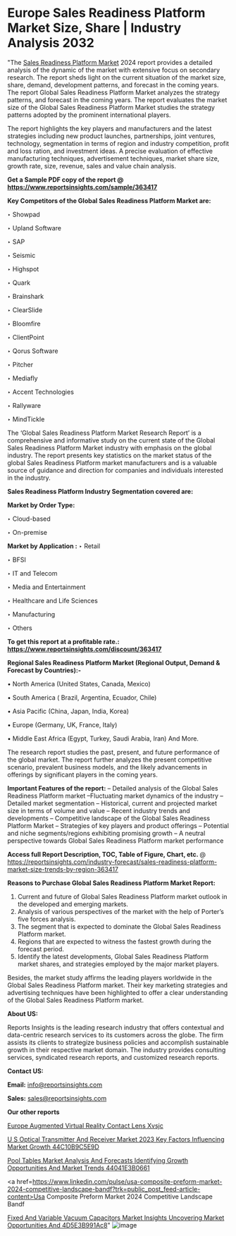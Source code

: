 # Europe Sales Readiness Platform Market Size, Share | Industry Analysis 2032

"The <a href=https://www.reportsinsights.com/sample/363417>Sales Readiness Platform Market</a> 2024 report provides a detailed analysis of the dynamic of the market with extensive focus on secondary research. The report sheds light on the current situation of the market size, share, demand, development patterns, and forecast in the coming years. The report Global Sales Readiness Platform Market analyzes the strategy patterns, and forecast in the coming years. The report evaluates the market size of the Global Sales Readiness Platform Market studies the strategy patterns adopted by the prominent international players.

The report highlights the key players and manufacturers and the latest strategies including new product launches, partnerships, joint ventures, technology, segmentation in terms of region and industry competition, profit and loss ration, and investment ideas. A precise evaluation of effective manufacturing techniques, advertisement techniques, market share size, growth rate, size, revenue, sales and value chain analysis.

<strong>Get a Sample PDF copy of the report @ <a href=https://www.reportsinsights.com/sample/363417 style=color:#0000ff;>https://www.reportsinsights.com/sample/363417</a></strong>

<strong>Key Competitors of the Global Sales Readiness Platform Market are:</strong>

‣ Showpad

‣ Upland Software

‣ SAP

‣ Seismic

‣ Highspot

‣ Quark

‣ Brainshark

‣ ClearSlide

‣ Bloomfire

‣ ClientPoint

‣ Qorus Software

‣ Pitcher

‣ Mediafly

‣ Accent Technologies

‣ Rallyware

‣ MindTickle

The ‘Global Sales Readiness Platform Market Research Report’ is a comprehensive and informative study on the current state of the Global Sales Readiness Platform Market industry with emphasis on the global industry. The report presents key statistics on the market status of the global Sales Readiness Platform market manufacturers and is a valuable source of guidance and direction for companies and individuals interested in the industry.

<strong>Sales Readiness Platform Industry Segmentation covered are:</strong>

<strong>Market by Order Type: </strong>

‣ Cloud-based

‣ On-premise

<strong>Market by Application :</strong>
 ‣ Retail

‣ BFSI

‣ IT and Telecom

‣ Media and Entertainment

‣ Healthcare and Life Sciences

‣ Manufacturing

‣ Others

<strong>To get this report at a profitable rate.: <a href=https://www.reportsinsights.com/discount/363417 style=color:#0000ff;>https://www.reportsinsights.com/discount/363417</a></strong>

<strong>Regional Sales Readiness Platform Market (Regional Output, Demand &amp; Forecast by Countries):-</strong>

• North America (United States, Canada, Mexico)

• South America ( Brazil, Argentina, Ecuador, Chile)

• Asia Pacific (China, Japan, India, Korea)

• Europe (Germany, UK, France, Italy)

• Middle East Africa (Egypt, Turkey, Saudi Arabia, Iran) And More.

The research report studies the past, present, and future performance of the global market. The report further analyzes the present competitive scenario, prevalent business models, and the likely advancements in offerings by significant players in the coming years.

<strong>Important Features of the report:</strong>
– Detailed analysis of the Global Sales Readiness Platform market
–Fluctuating market dynamics of the industry
–Detailed market segmentation
– Historical, current and projected market size in terms of volume and value
– Recent industry trends and developments
– Competitive landscape of the Global Sales Readiness Platform Market
– Strategies of key players and product offerings
– Potential and niche segments/regions exhibiting promising growth
– A neutral perspective towards Global Sales Readiness Platform market performance

<strong>Access full Report Description, TOC, Table of Figure, Chart, etc. </strong>@   <a href=https://reportsinsights.com/industry-forecast/sales-readiness-platform-market-size-trends-by-region-363417 style=color:#0000ff;>https://reportsinsights.com/industry-forecast/sales-readiness-platform-market-size-trends-by-region-363417</a>

<strong>Reasons to Purchase Global Sales Readiness Platform Market Report:</strong>
1. Current and future of Global Sales Readiness Platform market outlook in the developed and emerging markets.
2. Analysis of various perspectives of the market with the help of Porter’s five forces analysis.
3. The segment that is expected to dominate the Global Sales Readiness Platform market.
4. Regions that are expected to witness the fastest growth during the forecast period.
5. Identify the latest developments, Global Sales Readiness Platform market shares, and strategies employed by the major market players.

Besides, the market study affirms the leading players worldwide in the Global Sales Readiness Platform market. Their key marketing strategies and advertising techniques have been highlighted to offer a clear understanding of the Global Sales Readiness Platform market.

<strong><strong>About US</strong>:</strong>

Reports Insights is the leading research industry that offers contextual and data-centric research services to its customers across the globe. The firm assists its clients to strategize business policies and accomplish sustainable growth in their respective market domain. The industry provides consulting services, syndicated research reports, and customized research reports.

<strong>Contact US:</strong>

<p class=><b>Email:</b> <a href=mailto:info@reportsinsights.com>info@reportsinsights.com</a></p>
<p class=><b>Sales:</b> <a href=mailto:sales@reportsinsights.com>sales@reportsinsights.com</a></p>

<strong>Our other reports</strong>

<a href=https://www.linkedin.com/pulse/europe-augmented-virtual-reality-contact-lens-xvsjc/>Europe Augmented Virtual Reality Contact Lens Xvsjc</a>

<a href=https://medium.com/@reportinsights.ja/u-s-optical-transmitter-and-receiver-market-2023-key-factors-influencing-market-growth-44c10b9c5e9d>U S Optical Transmitter And Receiver Market 2023 Key Factors Influencing Market Growth 44C10B9C5E9D</a>

<a href=https://medium.com/@aanandimane055/pool-tables-market-analysis-and-forecasts-identifying-growth-opportunities-and-market-trends-44041e3b0661>Pool Tables Market Analysis And Forecasts Identifying Growth Opportunities And Market Trends 44041E3B0661</a>

<a href=https://www.linkedin.com/pulse/usa-composite-preform-market-2024-competitive-landscape-bandf?trk=public_post_feed-article-content>Usa Composite Preform Market 2024 Competitive Landscape Bandf</a>

<a href=https://medium.com/@gd336335/fixed-and-variable-vacuum-capacitors-market-insights-uncovering-market-opportunities-and-4d5e3b991ac8>Fixed And Variable Vacuum Capacitors Market Insights Uncovering Market Opportunities And 4D5E3B991Ac8</a>"
![image](https://github.com/Reportsinsights123/RIgrowth/assets/158415881/0c8a822a-69f5-4c22-b65c-b947faf87973)
